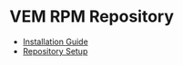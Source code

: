 # VEM RPM Repository

- [Installation Guide](./installation.md)
- [Repository Setup](./repository.md)
